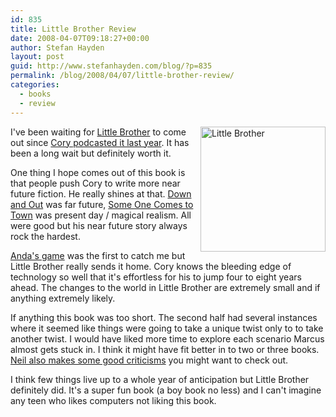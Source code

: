 ```yaml
---
id: 835
title: Little Brother Review
date: 2008-04-07T09:18:27+00:00
author: Stefan Hayden
layout: post
guid: http://www.stefanhayden.com/blog/?p=835
permalink: /blog/2008/04/07/little-brother-review/
categories:
  - books
  - review
---
```

<a href="http://www.amazon.com/Little-Brother-Cory-Doctorow/dp/0765319853/stefanhayden-20" title="little brother"><img class="alignright" style="float: right;" src="http://www.craphound.com/images/littelbrocoverdec.jpg" alt="Little Brother" width="200" /></a>I've been waiting for <a href="http://www.amazon.com/Little-Brother-Cory-Doctorow/dp/0765319853/stefanhayden-20">Little Brother</a> to come out since <a href="http://craphound.com/?p=1819">Cory podcasted it last year</a>. It has been a long wait but definitely worth it.

One thing I hope comes out of this book is that people push Cory to write more near future fiction. He really shines at that. <a href="http://www.amazon.com/Down-Magic-Kingdom-Cory-Doctorow/dp/B0006HQLLO/stefanhayden-20">Down and Out</a> was far future,  <a href="http://www.amazon.com/Someone-Comes-Town-Leaves/dp/0765312786/stefanhayden-20">Some One Comes to Town</a> was present day / magical realism. All were good but his near future story always rock the hardest.

<a href="http://craphound.com/000568.html">Anda's game</a> was the first to catch me but Little Brother really sends it home. Cory knows the bleeding edge of technology so well that it's effortless for his to jump four to eight years ahead. The changes to the world in Little Brother are extremely small and if anything extremely likely.

If anything this book was too short. The second half had several instances where it seemed like things were going to take a unique twist only to to take another twist. I would have liked more time to explore each scenario Marcus almost gets stuck in. I think it might have fit better in to two or three books. <a href="http://journal.neilgaiman.com/2007/12/changing-planes.html">Neil also makes some good criticisms</a> you might want to check out.

I think few things live up to a whole year of anticipation but Little Brother definitely did. It's a super fun book (a boy book no less) and I can't imagine any teen who likes computers not liking this book.